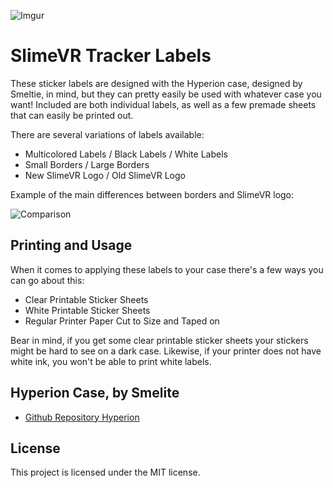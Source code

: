 ![Imgur](https://i.imgur.com/aUmGrDZ.png) <br>

# SlimeVR Tracker Labels

These sticker labels are designed with the Hyperion case, designed by Smeltie, in mind, but they can pretty easily be used with whatever case you want! Included are both individual labels, as well as a few premade sheets that can easily be printed out.

There are several variations of labels available:
- Multicolored Labels / Black Labels / White Labels
- Small Borders / Large Borders
- New SlimeVR Logo / Old SlimeVR Logo

Example of the main differences between borders and SlimeVR logo:

![Comparison](https://i.imgur.com/6q6HHVJ.png) <br>


## Printing and Usage

When it comes to applying these labels to your case there's a few ways you can go about this:
- Clear Printable Sticker Sheets
- White Printable Sticker Sheets
- Regular Printer Paper Cut to Size and Taped on

Bear in mind, if you get some clear printable sticker sheets your stickers might be hard to see on a dark case. Likewise, if your printer does not have white ink, you won't be able to print white labels.


## Hyperion Case, by Smelite
- [Github Repository Hyperion](https://github.com/Smeltie/Hyperion)

## License
This project is licensed under the MIT license.